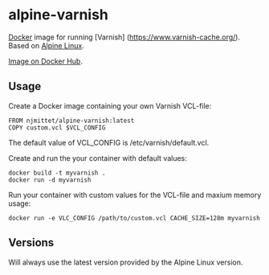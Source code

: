 alpine-varnish
==============
[Docker](https://www.docker.com/) image for running [Varnish] (https://www.varnish-cache.org/). Based on [Alpine Linux](http://alpinelinux.org/). 

[Image on Docker Hub](https://hub.docker.com/r/njmittet/alpine-varnish/).

Usage
-----
Create a Docker image containing your own Varnish VCL-file:
~~~~
FROM njmittet/alpine-varnish:latest
COPY custom.vcl $VCL_CONFIG
~~~~
The default value of VCL_CONFIG is /etc/varnish/default.vcl.

Create and run the your container with default values:
~~~~
docker build -t myvarnish .
docker run -d myvarnish
~~~~

Run your container with custom values for the VCL-file and maxium memory usage:
~~~~
docker run -e VLC_CONFIG /path/to/custom.vcl CACHE_SIZE=128m myvarnish
~~~~

Versions
--------
Will always use the latest version provided by the Alpine Linux version.
